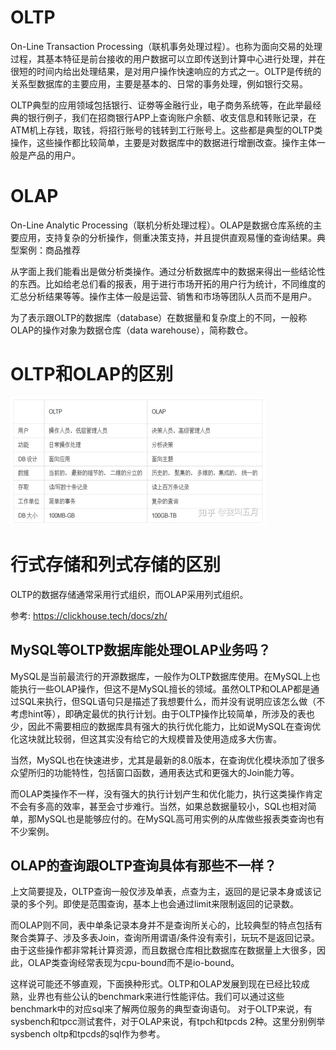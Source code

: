 # OLTP

On-Line Transaction Processing（联机事务处理过程）。也称为面向交易的处理过程，其基本特征是前台接收的用户数据可以立即传送到计算中心进行处理，并在很短的时间内给出处理结果，是对用户操作快速响应的方式之一。OLTP是传统的关系型数据库的主要应用，主要是基本的、日常的事务处理，例如银行交易。

OLTP典型的应用领域包括银行、证劵等金融行业，电子商务系统等，在此举最经典的银行例子，我们在招商银行APP上查询账户余额、收支信息和转账记录，在ATM机上存钱，取钱，将招行账号的钱转到工行账号上。这些都是典型的OLTP类操作，这些操作都比较简单，主要是对数据库中的数据进行增删改查。操作主体一般是产品的用户。


# OLAP

On-Line Analytic Processing（联机分析处理过程）。OLAP是数据仓库系统的主要应用，支持复杂的分析操作，侧重决策支持，并且提供直观易懂的查询结果。典型案例：商品推荐

从字面上我们能看出是做分析类操作。通过分析数据库中的数据来得出一些结论性的东西。比如给老总们看的报表，用于进行市场开拓的用户行为统计，不同维度的汇总分析结果等等。操作主体一般是运营、销售和市场等团队人员而不是用户。

为了表示跟OLTP的数据库（database）在数据量和复杂度上的不同，一般称OLAP的操作对象为数据仓库（data warehouse），简称数仓。

# OLTP和OLAP的区别

![images](https://github.com/foxliang/Blog/blob/master/images/OLAP%E4%B8%8EOLTP%E5%8C%BA%E5%88%AB.jpg)


# 行式存储和列式存储的区别

OLTP的数据存储通常采用行式组织，而OLAP采用列式组织。

参考: https://clickhouse.tech/docs/zh/

## MySQL等OLTP数据库能处理OLAP业务吗？

MySQL是当前最流行的开源数据库，一般作为OLTP数据库使用。在MySQL上也能执行一些OLAP操作，但这不是MySQL擅长的领域。虽然OLTP和OLAP都是通过SQL来执行，但SQL语句只是描述了我想要什么，而并没有说明应该怎么做（不考虑hint等），即确定最优的执行计划。由于OLTP操作比较简单，所涉及的表也少，因此不需要相应的数据库具有强大的执行优化能力，比如说MySQL在查询优化这块就比较弱，但这其实没有给它的大规模普及使用造成多大伤害。

当然，MySQL也在快速进步，尤其是最新的8.0版本，在查询优化模块添加了很多众望所归的功能特性，包括窗口函数，通用表达式和更强大的Join能力等。

而OLAP类操作不一样，没有强大的执行计划产生和优化能力，执行这类操作肯定不会有多高的效率，甚至会寸步难行。当然，如果总数据量较小，SQL也相对简单，那MySQL也是能够应付的。在MySQL高可用实例的从库做些报表类查询也有不少案例。

## OLAP的查询跟OLTP查询具体有那些不一样？

上文简要提及，OLTP查询一般仅涉及单表，点查为主，返回的是记录本身或该记录的多个列。即使是范围查询，基本上也会通过limit来限制返回的记录数。

而OLAP则不同，表中单条记录本身并不是查询所关心的，比较典型的特点包括有聚合类算子、涉及多表Join，查询所用谓语/条件没有索引，玩玩不是返回记录。由于这些操作都非常耗计算资源，而且数据仓库相比数据库在数据量上大很多，因此，OLAP类查询经常表现为cpu-bound而不是io-bound。

这样说可能还不够直观，下面换种形式。OLTP和OLAP发展到现在已经比较成熟，业界也有些公认的benchmark来进行性能评估。我们可以通过这些benchmark中的对应sql来了解两位服务的典型查询语句。 对于OLTP来说，有sysbench和tpcc测试套件，对于OLAP来说，有tpch和tpcds 2种。这里分别例举sysbench oltp和tpcds的sql作为参考。
